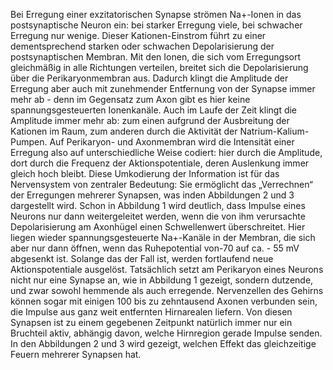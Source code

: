 Bei Erregung einer exzitatorischen Synapse strömen Na+-Ionen in das postsynaptische Neuron ein: bei starker Erregung viele, bei schwacher Erregung nur wenige. Dieser Kationen-Einstrom führt zu einer dementsprechend starken oder schwachen Depolarisierung der postsynaptischen Membran. Mit den Ionen, die sich vom Erregungsort gleichmäßig in alle Richtungen verteilen, breitet sich die Depolarisierung über die Perikaryonmembran aus. Dadurch klingt die Amplitude der Erregung aber auch mit zunehmender Entfernung von der Synapse immer mehr ab - denn im Gegensatz zum Axon gibt es hier keine spannungsgesteuerten Ionenkanäle. Auch im Laufe der Zeit klingt die Amplitude immer mehr ab: zum einen aufgrund der Ausbreitung der Kationen im Raum, zum anderen durch die Aktivität der Natrium-Kalium-Pumpen. Auf Perikaryon- und Axonmembran wird die Intensität einer Erregung also auf unterschiedliche Weise codiert: hier durch die Amplitude, dort durch die Frequenz der Aktionspotentiale, deren Auslenkung immer gleich hoch bleibt. Diese Umkodierung der Information ist für das Nervensystem von zentraler Bedeutung: Sie ermöglicht das „Verrechnen“ der Erregungen mehrerer Synapsen, was inden Abbildungen 2 und 3 dargestellt wird. Schon in Abbildung 1 wird deutlich, dass Impulse eines Neurons nur dann weitergeleitet werden, wenn die von ihm verursachte Depolarisierung am Axonhügel einen Schwellenwert überschreitet. Hier liegen wieder spannungsgesteuerte Na+-Kanäle in der Membran, die sich aber nur dann öffnen, wenn das Ruhepotential von-70 auf ca. - 55 mV abgesenkt ist. Solange das der Fall ist, werden fortlaufend neue Aktionspotentiale ausgelöst. Tatsächlich setzt am Perikaryon eines Neurons nicht nur eine Synapse an, wie in Abbildung 1 gezeigt, sondern dutzende, und zwar sowohl hemmende als auch erregende. Nervenzellen des Gehirns können sogar mit einigen 100 bis zu zehntausend Axonen verbunden sein, die Impulse aus ganz weit entfernten Hirnarealen liefern. Von diesen Synapsen ist zu einem gegebenen Zeitpunkt natürlich immer nur ein Bruchteil aktiv, abhängig davon, welche Hirnregion gerade Impulse senden. In den Abbildungen 2 und 3 wird gezeigt, welchen Effekt das gleichzeitige Feuern mehrerer Synapsen hat.

